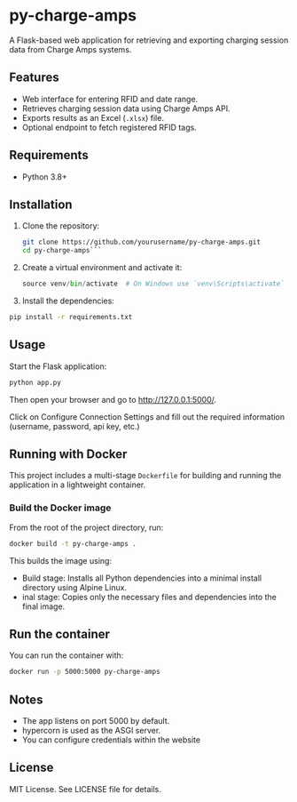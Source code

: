 # py-charge-amps

A Flask-based web application for retrieving and exporting charging session data from Charge Amps systems.

## Features

- Web interface for entering RFID and date range.
- Retrieves charging session data using Charge Amps API.
- Exports results as an Excel (`.xlsx`) file.
- Optional endpoint to fetch registered RFID tags.

## Requirements

- Python 3.8+

## Installation

1. Clone the repository:

   ```bash
   git clone https://github.com/yourusername/py-charge-amps.git
   cd py-charge-amps```

2. Create a virtual environment and activate it:
    ```python -m venv venv
    source venv/bin/activate  # On Windows use `venv\Scripts\activate`
    ```

3. Install the dependencies:
```bash 
pip install -r requirements.txt
```


## Usage
Start the Flask application:
```bash
python app.py
```
Then open your browser and go to http://127.0.0.1:5000/.

Click on Configure Connection Settings and fill out the required information (username, password, api key, etc.)

## Running with Docker

This project includes a multi-stage `Dockerfile` for building and running the application in a lightweight container.

### Build the Docker image

From the root of the project directory, run:

```bash
docker build -t py-charge-amps .
```

This builds the image using:
- Build stage: Installs all Python dependencies into a minimal install directory using Alpine Linux.
- inal stage: Copies only the necessary files and dependencies into the final image.

## Run the container

You can run the container with:
```bash
docker run -p 5000:5000 py-charge-amps
```

## Notes
- The app listens on port 5000 by default.
- hypercorn is used as the ASGI server.
- You can configure credentials within the website

## License

MIT License. See LICENSE file for details.
